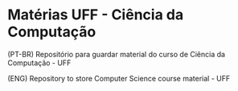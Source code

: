 # Matérias UFF - Ciência da Computação
(PT-BR) Repositório para guardar material do curso de Ciência da Computação - UFF

(ENG) Repository to store Computer Science course material - UFF
